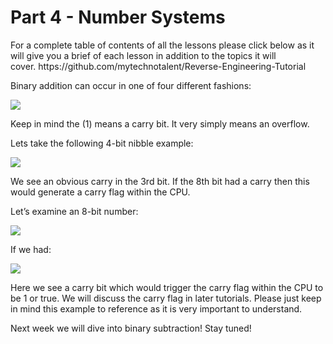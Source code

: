 <h1>Part 4 - Number Systems</h1><p>For a complete table of contents of all the lessons please click below as it will give you a brief of each lesson in addition to the topics it will cover. https://github.com/mytechnotalent/Reverse-Engineering-Tutorial</p><p>Binary addition can occur in one of four different fashions:</p><div class="slate-resizable-image-embed slate-image-embed__resize-full-width"><img src="https://media-exp1.licdn.com/dms/image/C4E12AQEHGI2NtcbEpw/article-inline_image-shrink_1000_1488/0/1536919520880?e=1614211200&amp;v=beta&amp;t=g5nDW8-pjzrtS-zceS15nmDthMX0K0FSCSvkG--z_jE"/></div><p>Keep in mind the (1) means a carry bit. It very simply means an overflow.</p><p>Lets take the following 4-bit nibble example:</p><div class="slate-resizable-image-embed slate-image-embed__resize-full-width"><img src="https://media-exp1.licdn.com/dms/image/C4E12AQEuxTFAbWL4pg/article-inline_image-shrink_1000_1488/0/1536919547320?e=1614211200&amp;v=beta&amp;t=H8qaDhoHP1j9uJo-G3YozEuy_pQDj-EvxHqUK1cttkQ"/></div><p>We see an obvious carry in the 3rd bit. If the 8th bit had a carry then this would generate a carry flag within the CPU.</p><p>Let’s examine an 8-bit number:</p><div class="slate-resizable-image-embed slate-image-embed__resize-full-width"><img src="https://media-exp1.licdn.com/dms/image/C4E12AQGZ7rS85AhNJg/article-inline_image-shrink_1000_1488/0/1536919574450?e=1614211200&amp;v=beta&amp;t=ky71UsTeRPpgjoXtyPONCvZAD-IG8pUrPf5UqSXx0Z4"/></div><p>If we had:</p><div class="slate-resizable-image-embed slate-image-embed__resize-full-width"><img src="https://media-exp1.licdn.com/dms/image/C4E12AQEcKfjjIlVIBQ/article-inline_image-shrink_1000_1488/0/1536919592305?e=1614211200&amp;v=beta&amp;t=xPWOuFkAYw-aIBMVc7xIBg9zB4IzV6KAEoUc8-Wl30A"/></div><p>Here we see a carry bit which would trigger the carry flag within the CPU to be 1 or true. We will discuss the carry flag in later tutorials. Please just keep in mind this example to reference as it is very important to understand.</p><p>Next week we will dive into binary subtraction! Stay tuned!</p>